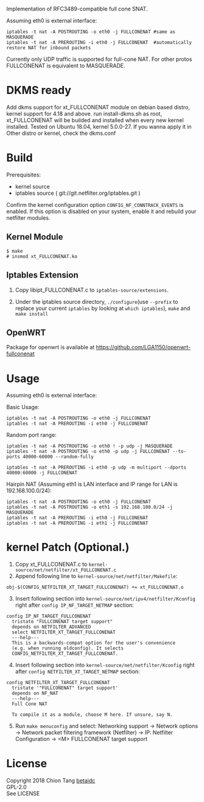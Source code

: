 Implementation of RFC3489-compatible full cone SNAT.

Assuming eth0 is external interface:
```
iptables -t nat -A POSTROUTING -o eth0 -j FULLCONENAT #same as MASQUERADE  
iptables -t nat -A PREROUTING -i eth0 -j FULLCONENAT  #automatically restore NAT for inbound packets
```
Currently only UDP traffic is supported for full-cone NAT. For other protos FULLCONENAT is equivalent to MASQUERADE.

DKMS ready
===========
Add dkms support for xt_FULLCONENAT module on debian based distro, kernel support for 4.18 and above. 
run install-dkms.sh as root, xt_FULLCONENAT will be builded and installed when every new kernel installed.
Tested on Ubuntu 18.04, kernel 5.0.0-27. If you wanna apply it in Other distro or kernel, check the dkms.conf


Build
======
Prerequisites: 
* kernel source  
* iptables source ( git://git.netfilter.org/iptables.git ) 

Confirm the kernel configuration option `CONFIG_NF_CONNTRACK_EVENTS` is enabled. If this option is disabled on your system, enable it and rebuild your netfilter modules.

Kernel Module
-------------
```
$ make
# insmod xt_FULLCONENAT.ko
```

Iptables Extension
------------------

1. Copy libipt_FULLCONENAT.c to `iptables-source/extensions`.

2. Under the iptables source directory, `./configure`(use `--prefix` to replace your current `iptables` by looking at `which iptables`), `make` and `make install`

OpenWRT
-------
Package for openwrt is available at https://github.com/LGA1150/openwrt-fullconenat

Usage
=====

Assuming eth0 is external interface:

Basic Usage:

```
iptables -t nat -A POSTROUTING -o eth0 -j FULLCONENAT
iptables -t nat -A PREROUTING -i eth0 -j FULLCONENAT
```

Random port range:

```
iptables -t nat -A POSTROUTING -o eth0 ! -p udp -j MASQUERADE
iptables -t nat -A POSTROUTING -o eth0 -p udp -j FULLCONENAT --to-ports 40000-60000 --random-fully

iptables -t nat -A PREROUTING -i eth0 -p udp -m multiport --dports 40000:60000 -j FULLCONENAT
```

Hairpin NAT (Assuming eth1 is LAN interface and IP range for LAN is 192.168.100.0/24):
```
iptables -t nat -A POSTROUTING -o eth0 -j FULLCONENAT
iptables -t nat -A POSTROUTING -o eth1 -s 192.168.100.0/24 -j MASQUERADE
iptables -t nat -A PREROUTING -i eth0 -j FULLCONENAT
iptables -t nat -A PREROUTING -i eth1 -j FULLCONENAT
```

kernel Patch (Optional.)
========================
1. Copy xt_FULLCONENAT.c to `kernel-source/net/netfilter/xt_FULLCONENAT.c`   
2. Append following line to `kernel-source/net/netfilter/Makefile`:

```
obj-$(CONFIG_NETFILTER_XT_TARGET_FULLCONENAT) += xt_FULLCONENAT.o
```

3. Insert following section into `kernel-source/net/ipv4/netfilter/Kconfig` right after `config IP_NF_TARGET_NETMAP` section:

```
config IP_NF_TARGET_FULLCONENAT
  tristate "FULLCONENAT target support"
  depends on NETFILTER_ADVANCED
  select NETFILTER_XT_TARGET_FULLCONENAT
  ---help---
  This is a backwards-compat option for the user's convenience
  (e.g. when running oldconfig). It selects
  CONFIG_NETFILTER_XT_TARGET_FULLCONENAT.

```

4. Insert following section into `kernel-source/net/netfilter/Kconfig` right after `config NETFILTER_XT_TARGET_NETMAP` section:

```
config NETFILTER_XT_TARGET_FULLCONENAT
  tristate '"FULLCONENAT" target support'
  depends on NF_NAT
  ---help---
  Full Cone NAT

  To compile it as a module, choose M here. If unsure, say N.

```

5. Run `make menuconfig` and select:
    Networking support -> Network options -> Network packet filtering framework (Netfilter) -> IP: Netfilter Configuration -> \<M\> FULLCONENAT target support

License
=======
Copyright 2018 Chion Tang [betaidc](https://www.betaidc.com/contact.html)  
GPL-2.0  
See LICENSE
